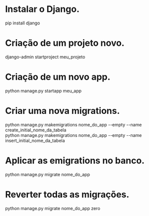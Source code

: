 # Instalar o Django.
pip install django

# Criação de um projeto novo.
django-admin startproject meu_projeto

# Criação de um novo app.
python manage.py startapp meu_app

# Criar uma nova migrations.
python manage.py makemigrations nome_do_app --empty --name create_initial_nome_da_tabela <br>
python manage.py makemigrations nome_do_app --empty --name insert_initial_nome_da_tabela

# Aplicar as emigrations no banco.
python manage.py migrate nome_do_app

# Reverter todas as migrações.
python manage.py migrate nome_do_app zero